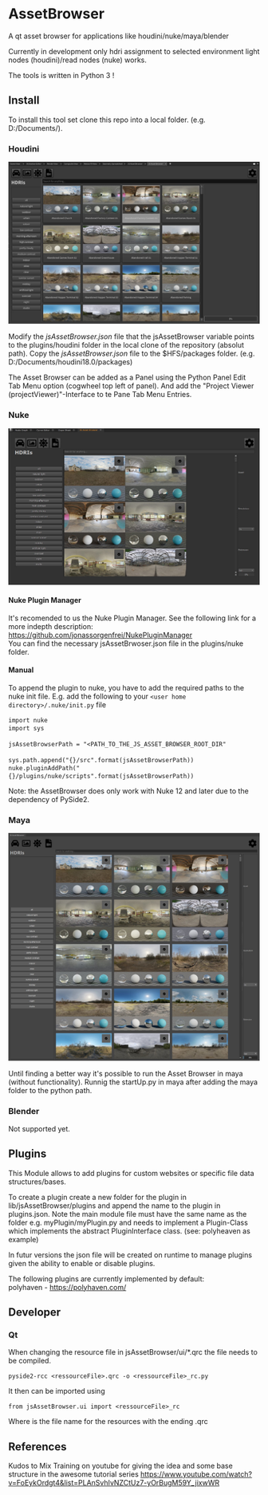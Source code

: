 # AssetBrowser
A qt asset browser for applications like houdini/nuke/maya/blender

Currently in development
only hdri assignment to selected environment light nodes (houdini)/read nodes (nuke) works.

The tools is written in Python 3 !

## Install
To install this tool set clone this repo into a local folder. (e.g. D:/Documents/).

### Houdini
![js Asset Browser Houdini](help/images/houdiniPrev.jpg)

Modify the *jsAssetBrowser.json* file that the jsAssetBrowser variable points to the plugins/houdini folder in the local clone of the repository (absolut path).
Copy the *jsAssetBrowser.json* file to the $HFS/packages folder. (e.g. D:/Documents/houdini18.0/packages)

The Asset Browser can be added as a Panel using the Python Panel Edit Tab Menu option (cogwheel top left of panel). And add the "Project Viewer (projectViewer)"-Interface to te Pane Tab Menu Entries.

### Nuke
![js Asset Browser Nuke](help/images/nukePrev.jpg)

#### Nuke Plugin Manager
It's recomended to us the Nuke Plugin Manager. 
See the following link for a more indepth description:<br>
https://github.com/jonassorgenfrei/NukePluginManager
<br>You can find the necessary jsAssetBrwoser.json file in the plugins/nuke folder.

#### Manual

To append the plugin to nuke, you have to add the required paths to the nuke init file.
E.g. add the following to your ```<user home directory>/.nuke/init.py``` file
```
import nuke
import sys

jsAssetBrowserPath = "<PATH_TO_THE_JS_ASSET_BROWSER_ROOT_DIR"

sys.path.append("{}/src".format(jsAssetBrowserPath))
nuke.pluginAddPath("{}/plugins/nuke/scripts".format(jsAssetBrowserPath))
```

Note: the AssetBrowser does only work with Nuke 12 and later due to the dependency of PySide2.

### Maya
![js Asset Browser Maya](help/images/mayaPrev.jpg)

Until finding a better way it's possible to run the Asset Browser in maya (without functionality). 
Runnig the startUp.py in maya after adding the maya folder to the python path.

### Blender
Not supported yet.

## Plugins
This Module allows to add plugins for custom websites or specific file data structures/bases.

To create a plugin create a new folder for the plugin in lib/jsAssetBrowser/plugins and append the name to the plugin in plugins.json.
Note the main module file must have the same name as the folder e.g. myPlugin/myPlugin.py and needs to implement a Plugin-Class which implements the abstract PluginInterface class. (see: polyheaven as example)

In futur versions the json file will be created on runtime to manage plugins given the ability to enable or disable plugins.

The following plugins are currently implemented by default:<br>
polyhaven - https://polyhaven.com/

## Developer

### Qt
When changing the resource file in jsAssetBrowser/ui/*.qrc the file needs to be compiled.

```
pyside2-rcc <ressourceFile>.qrc -o <ressourceFile>_rc.py
```

It then can be imported using
```
from jsAssetBrowser.ui import <ressourceFile>_rc
```

Where <ressourceFile> is the file name for the resources with the ending .qrc

## References
Kudos to Mix Training on youtube for giving the idea and some base structure in the awesome tutorial series
https://www.youtube.com/watch?v=FoEykOrdgt4&list=PLAnSvhIvNZCtUz7-yOrBugM59Y_jixwWR